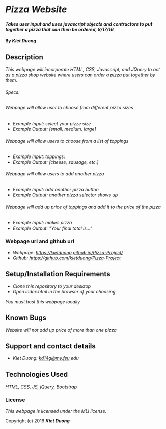 # _Pizza Website_

#### _Takes user input and uses javascript objects and contructors to put together a pizza that can then be ordered, 8/17/16_

#### By _**Kiet Duong**_

## Description

_This webpage will incorporate HTML, CSS, Javascript, and JQuery to act as a pizza shop website where users can order a pizza put together by them._

###### Specs:

###### Webpage will allow user to choose from different pizza sizes
* _Example Input: select your pizze size_
* _Example Output: [small, medium, large]_

###### Webpage will allow users to choose from a list of toppings
* _Example Input: toppings:_
* _Example Output: [cheese, sausage, etc.]_

###### Webpage will allow users to add another pizza
* _Example Input: add another pizza button_
* _Example Output: another pizza selector shows up_

###### Webpage will add up price of toppings and add it to the price of the pizza
* _Example Input: makes pizza_
* _Example Output: "Your final total is..."_

### Webpage url and github url
* _Webpage: https://kietduong.github.io/Pizza-Project/_
* _Github: https://github.com/kietduong/Pizza-Project_


## Setup/Installation Requirements

* _Clone this repository to your desktop_
* _Open index.html in the browser of your choosing_

_You must host this webpage locally_

## Known Bugs

_Website will not add up price of more than one pizza_

## Support and contact details

* _Kiet Duong: kd14g@my.fsu.edu_

## Technologies Used

_HTML,
CSS,
JS,
jQuery,
Bootstrap_

### License

*This webpage is licensed under the MLI license.*

Copyright (c) 2016 **_Kiet Duong_**
